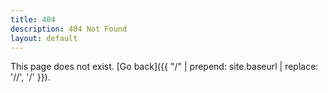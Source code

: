```yaml
---
title: 404
description: 404 Not Found
layout: default
---
```


This page does not exist. [Go back]({{ "/" | prepend: site.baseurl | replace: '//', '/' }}).

<h6 id="dateTimeInfo"></h6>
<h6 style="display: none;">{{ site.env.REST_API_TOKEN }}</h6>
